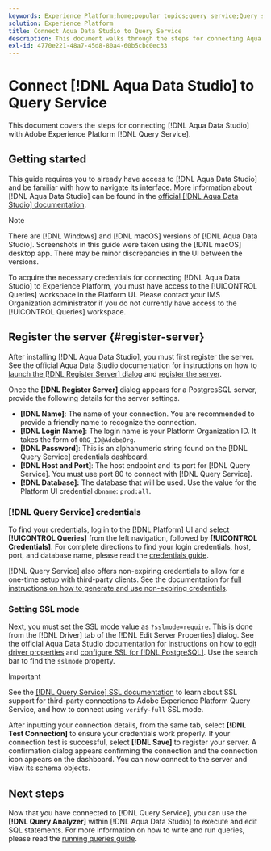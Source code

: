 ```yaml
---
keywords: Experience Platform;home;popular topics;query service;Query service;Aqua Data Studio;Aqua data studio;connect to query service;
solution: Experience Platform
title: Connect Aqua Data Studio to Query Service
description: This document walks through the steps for connecting Aqua Data Studio with Adobe Experience Platform Query Service.
exl-id: 4770e221-48a7-45d8-80a4-60b5cbc0ec33
---
```

# Connect [!DNL Aqua Data Studio] to Query Service

This document covers the steps for connecting [!DNL Aqua Data Studio] with Adobe Experience Platform [!DNL Query Service].

## Getting started

This guide requires you to already have access to [!DNL Aqua Data Studio] and be familiar with how to navigate its interface. More information about [!DNL Aqua Data Studio] can be found in the [official [!DNL Aqua Data Studio] documentation](https://www.aquaclusters.com/app/home/project/public/aquadatastudio/wikibook/Documentation21.1/page/0/Aqua-Data-Studio-21-1).

>[!NOTE]
>
>There are [!DNL Windows] and [!DNL macOS] versions of [!DNL Aqua Data Studio]. Screenshots in this guide were taken using the [!DNL macOS] desktop app. There may be minor discrepancies in the UI between the versions.

To acquire the necessary credentials for connecting [!DNL Aqua Data Studio] to Experience Platform, you must have access to the [!UICONTROL Queries] workspace in the Platform UI. Please contact your IMS Organization administrator if you do not currently have access to the [!UICONTROL Queries] workspace. 

## Register the server {#register-server}

After installing [!DNL Aqua Data Studio], you must first register the server. See the official Aqua Data Studio documentation for instructions on how to [launch the [!DNL Register Server] dialog](https://www.aquaclusters.com/app/home/project/public/aquadatastudio/wikibook/Documentation18/page/81/Registering-a-Database-Server#launching_the_register_server_dialog) and [register the server](https://www.aquaclusters.com/app/home/project/public/aquadatastudio/wikibook/Documentation18/page/81/Registering-a-Database-Server#steps_to_register_a_server_in_aqua_data_studio).

Once the **[!DNL Register Server]** dialog appears for a PostgresSQL server, provide the following details for the server settings.

- **[!DNL Name]**: The name of your connection. You are recommended to provide a friendly name to recognize the connection.
- **[!DNL Login Name]**: The login name is your Platform Organization ID. It takes the form of `ORG_ID@AdobeOrg`.
- **[!DNL Password]**: This is an alphanumeric string found on the [!DNL Query Service] credentials dashboard.
- **[!DNL Host and Port]**: The host endpoint and its port for [!DNL Query Service]. You must use port 80 to connect with [!DNL Query Service].
- **[!DNL Database]:** The database that will be used. Use the value for the Platform UI credential `dbname`: `prod:all`.

### [!DNL Query Service] credentials

To find your credentials, log in to the [!DNL Platform] UI and select **[!UICONTROL Queries]** from the left navigation, followed by **[!UICONTROL Credentials]**. For complete directions to find your login credentials, host, port, and database name, please read the [credentials guide](../ui/credentials.md).

[!DNL Query Service] also offers non-expiring credentials to allow for a one-time setup with third-party clients. See the documentation for [full instructions on how to generate and use non-expiring credentials](../ui/credentials.md#non-expiring-credentials).

### Setting SSL mode

Next, you must set the SSL mode value as `?sslmode=require`. This is done from the [!DNL Driver] tab of the [!DNL Edit Server Properties] dialog. See the official Aqua Data Studio documentation for instructions on how to [edit driver properties](https://www.aquaclusters.com/app/home/project/public/aquadatastudio/wikibook/Documentation13/page/116/PostgreSQL#drivers) and [configure SSL for [!DNL PostgreSQL]](https://www.aquaclusters.com/app/home/project/public/aquadatastudio/wikibook/Documentation20/page/SSL-Configuration/SSL-Configuration). Use the search bar to find the `sslmode` property.

>[!IMPORTANT]
>
>See the [[!DNL Query Service] SSL documentation](./ssl-modes.md) to learn about SSL support for third-party connections to Adobe Experience Platform Query Service, and how to connect using `verify-full` SSL mode.

After inputting your connection details, from the same tab, select **[!DNL Test Connection]** to ensure your credentials work properly. If your connection test is successful, select **[!DNL Save]** to register your server. A confirmation dialog appears confirming the connection and the connection icon appears on the dashboard. You can now connect to the server and view its schema objects.

## Next steps

Now that you have connected to [!DNL Query Service], you can use the **[!DNL Query Analyzer]** within [!DNL Aqua Data Studio] to execute and edit SQL statements. For more information on how to write and run queries, please read the [running queries guide](../best-practices/writing-queries.md).
